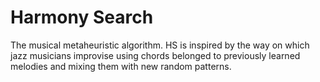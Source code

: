 # Harmony Search

The musical metaheuristic algorithm.
HS is inspired by the way on which jazz musicians improvise using chords belonged to previously learned melodies and mixing them with new random patterns.

 
